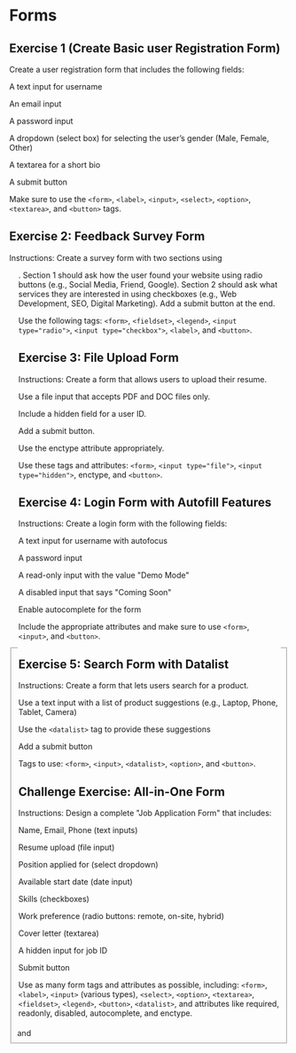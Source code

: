 # Forms
## Exercise 1 (Create Basic user Registration Form)

Create a user registration form that includes the following fields:

A text input for username

An email input

A password input

A dropdown (select box) for selecting the user’s gender (Male, Female, Other)

A textarea for a short bio

A submit button

Make sure to use the `<form>`, `<label>`, `<input>`, `<select>`, `<option>`, `<textarea>`, and `<button>` tags.

## Exercise 2: Feedback Survey Form
Instructions:
Create a survey form with two sections using <fieldset> and <legend>.
Section 1 should ask how the user found your website using radio buttons (e.g., Social Media, Friend, Google).
Section 2 should ask what services they are interested in using checkboxes (e.g., Web Development, SEO, Digital Marketing).
Add a submit button at the end.

Use the following tags: `<form>`, `<fieldset>`, `<legend>`, `<input type="radio">`, `<input type="checkbox">`, `<label>`, and `<button>`.

## Exercise 3: File Upload Form
Instructions:
Create a form that allows users to upload their resume.

Use a file input that accepts PDF and DOC files only.

Include a hidden field for a user ID.

Add a submit button.

Use the enctype attribute appropriately.

Use these tags and attributes: `<form>`, `<input type="file">`, `<input type="hidden">`, enctype, and `<button>`.

## Exercise 4: Login Form with Autofill Features
Instructions:
Create a login form with the following fields:

A text input for username with autofocus

A password input

A read-only input with the value "Demo Mode"

A disabled input that says "Coming Soon"

Enable autocomplete for the form

Include the appropriate attributes and make sure to use `<form>`, `<input>`, and `<button>`.

## Exercise 5: Search Form with Datalist
Instructions:
Create a form that lets users search for a product.

Use a text input with a list of product suggestions (e.g., Laptop, Phone, Tablet, Camera)

Use the `<datalist>` tag to provide these suggestions

Add a submit button

Tags to use: `<form>`, `<input>`, `<datalist>`, `<option>`, and `<button>`.

## Challenge Exercise: All-in-One Form
Instructions:
Design a complete "Job Application Form" that includes:

Name, Email, Phone (text inputs)

Resume upload (file input)

Position applied for (select dropdown)

Available start date (date input)

Skills (checkboxes)

Work preference (radio buttons: remote, on-site, hybrid)

Cover letter (textarea)

A hidden input for job ID

Submit button

Use as many form tags and attributes as possible, including: `<form>`, `<label>`, `<input>` (various types), `<select>`, `<option>`, `<textarea>`, `<fieldset>`, `<legend>`, `<button>`, `<datalist>`, and attributes like required, readonly, disabled, autocomplete, and enctype.




